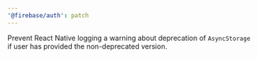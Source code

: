 ```yaml
---
'@firebase/auth': patch
---
```


Prevent React Native logging a warning about deprecation of `AsyncStorage` if user has provided the non-deprecated version.
